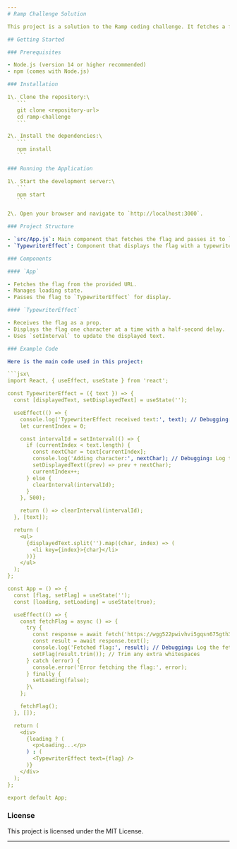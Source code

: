 ```yaml
---
# Ramp Challenge Solution

This project is a solution to the Ramp coding challenge. It fetches a flag from a given URL and displays it with a typewriter effect using React.

## Getting Started

### Prerequisites

- Node.js (version 14 or higher recommended)
- npm (comes with Node.js)

### Installation

1\. Clone the repository:\
   ```
   git clone <repository-url>
   cd ramp-challenge
   ```

2\. Install the dependencies:\
   ```
   npm install
   ```

### Running the Application

1\. Start the development server:\
   ```
   npm start
   ```

2\. Open your browser and navigate to `http://localhost:3000`.

### Project Structure

- `src/App.js`: Main component that fetches the flag and passes it to `TypewriterEffect`.
- `TypewriterEffect`: Component that displays the flag with a typewriter effect.

### Components

#### `App`

- Fetches the flag from the provided URL.
- Manages loading state.
- Passes the flag to `TypewriterEffect` for display.

#### `TypewriterEffect`

- Receives the flag as a prop.
- Displays the flag one character at a time with a half-second delay.
- Uses `setInterval` to update the displayed text.

### Example Code

Here is the main code used in this project:

```jsx\
import React, { useEffect, useState } from 'react';

const TypewriterEffect = ({ text }) => {
  const [displayedText, setDisplayedText] = useState('');

  useEffect(() => {
    console.log('TypewriterEffect received text:', text); // Debugging: Log the received text\
    let currentIndex = 0;

    const intervalId = setInterval(() => {
      if (currentIndex < text.length) {
        const nextChar = text[currentIndex];
        console.log('Adding character:', nextChar); // Debugging: Log the next character\
        setDisplayedText((prev) => prev + nextChar);
        currentIndex++;
      } else {
        clearInterval(intervalId);
      }
    }, 500);

    return () => clearInterval(intervalId);
  }, [text]);

  return (
    <ul>
      {displayedText.split('').map((char, index) => (
        <li key={index}>{char}</li>
      ))}
    </ul>
  );
};

const App = () => {
  const [flag, setFlag] = useState('');
  const [loading, setLoading] = useState(true);

  useEffect(() => {
    const fetchFlag = async () => {
      try {
        const response = await fetch('https://wgg522pwivhvi5gqsn675gth3q0otdja.lambda-url.us-east-1.on.aws/646973');
        const result = await response.text();
        console.log('Fetched flag:', result); // Debugging: Log the fetched flag
        setFlag(result.trim()); // Trim any extra whitespaces
      } catch (error) {
        console.error('Error fetching the flag:', error);
      } finally {
        setLoading(false);
      }\
    };

    fetchFlag();
  }, []);

  return (
    <div>
      {loading ? (
        <p>Loading...</p>
      ) : (
        <TypewriterEffect text={flag} />
      )}
    </div>
  );
};

export default App;
```

### License

This project is licensed under the MIT License.

---
```

